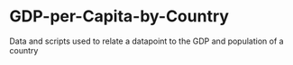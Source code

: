 GDP-per-Capita-by-Country
=========================

Data and scripts used to relate a datapoint to the GDP and population of a country